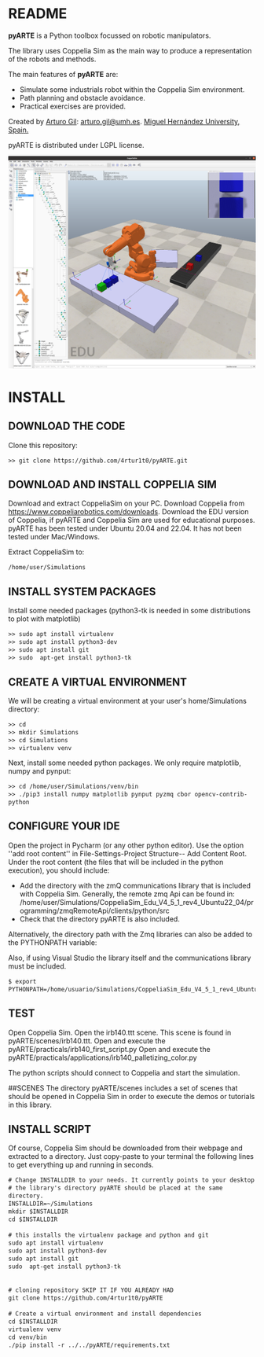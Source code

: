 # README

**pyARTE** is a Python toolbox focussed on robotic manipulators.

The library uses Coppelia Sim as the main way to produce a representation of the robots and methods.

The main features of **pyARTE** are:

* Simulate some industrials robot within the Coppelia Sim environment.
* Path planning and obstacle avoidance.
* Practical exercises are provided.

Created by [Arturo Gil](http://arvc.umh.es/personal/arturo/index.php?lang=en&vista=normal&dest=inicio&idp=arturo&type=per&ficha=on): arturo.gil@umh.es. [Miguel Hernández University, Spain.](http://www.umh.es)

pyARTE is distributed under LGPL license.

![Screenshot](screenshot.png)


# INSTALL

## DOWNLOAD THE CODE
Clone this repository:

```
>> git clone https://github.com/4rtur1t0/pyARTE.git
```

## DOWNLOAD AND INSTALL COPPELIA SIM
 
Download and extract CoppeliaSim on your PC. Download Coppelia from https://www.coppeliarobotics.com/downloads.
Download the EDU version of Coppelia, if pyARTE and Coppelia Sim are used for educational purposes.
pyARTE has been tested under Ubuntu 20.04 and 22.04. It has not been tested under Mac/Windows.

Extract CoppeliaSim to:
```
/home/user/Simulations
```


## INSTALL SYSTEM PACKAGES
Install some needed packages  (python3-tk is needed in some distributions to plot with matplotlib)
```
>> sudo apt install virtualenv
>> sudo apt install python3-dev
>> sudo apt install git
>> sudo  apt-get install python3-tk
```

## CREATE A VIRTUAL ENVIRONMENT
We will be creating a virtual environment at your user's home/Simulations directory: 
```
>> cd
>> mkdir Simulations
>> cd Simulations
>> virtualenv venv
```

Next, install some needed python packages. We only require matplotlib, numpy and pynput:
```
>> cd /home/user/Simulations/venv/bin
>> ./pip3 install numpy matplotlib pynput pyzmq cbor opencv-contrib-python
```

## CONFIGURE YOUR IDE

Open the project in Pycharm (or any other python editor). Use the option ''add root content'' in 
File-Settings-Project Structure-- Add Content Root. Under the root content (the files that will be included in the python
execution), you should include:
- Add the directory with the zmQ communications library that is included with Coppelia Sim. Generally, the remote zmq Api can be found in:
  /home/user/Simulations/CoppeliaSim_Edu_V4_5_1_rev4_Ubuntu22_04/programming/zmqRemoteApi/clients/python/src
- Check that the directory pyARTE is also included.

Alternatively, the directory path with the Zmq libraries can also be added to the PYTHONPATH variable:

Also, if using Visual Studio the library itself and the communications library must be included.

```
$ export PYTHONPATH=/home/usuario/Simulations/CoppeliaSim_Edu_V4_5_1_rev4_Ubuntu22_04/programming/zmqRemoteApi/clients/python/src
```

## TEST
Open Coppelia Sim.
Open the irb140.ttt scene. This scene is found in pyARTE/scenes/irb140.ttt.
Open and execute the pyARTE/practicals/irb140_first_script.py
Open and execute the pyARTE/practicals/applications/irb140_palletizing_color.py

The python scripts should connect to Coppelia and start the simulation.

##SCENES
The directory pyARTE/scenes includes a set of scenes that should be opened in Coppelia Sim in order to execute the demos or tutorials in this library.

## INSTALL SCRIPT

Of course, Coppelia Sim should be downloaded from their webpage and extracted to a directory.
Just copy-paste to your terminal the following lines to get everything up and running in seconds.

```
# Change INSTALLDIR to your needs. It currently points to your desktop
# the library's directory pyARTE should be placed at the same directory.
INSTALLDIR=~/Simulations
mkdir $INSTALLDIR
cd $INSTALLDIR

# this installs the virtualenv package and python and git
sudo apt install virtualenv
sudo apt install python3-dev
sudo apt install git
sudo  apt-get install python3-tk


# cloning repository SKIP IT IF YOU ALREADY HAD
git clone https://github.com/4rtur1t0/pyARTE

# Create a virtual environment and install dependencies 
cd $INSTALLDIR
virtualenv venv
cd venv/bin
./pip install -r ../../pyARTE/requirements.txt
```

